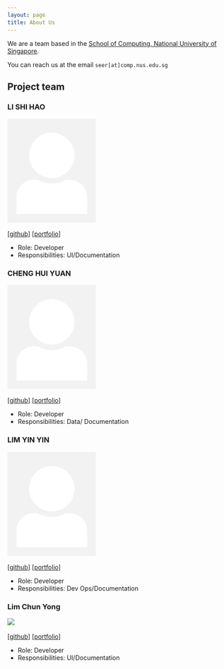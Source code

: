 ```yaml
---
layout: page
title: About Us
---
```


We are a team based in the [School of Computing, National University of Singapore](http://www.comp.nus.edu.sg).

You can reach us at the email `seer[at]comp.nus.edu.sg`

## Project team


### LI SHI HAO

<img src="images/l-shihao.png" width="200px">

[[github](http://github.com/l-shihao)]
[[portfolio](team/l-shihao.md)]

* Role: Developer
* Responsibilities: UI/Documentation

### CHENG HUI YUAN

<img src="images/chenghuiyuan.png" width="200px">

[[github](http://github.com/chenghuiyuan)] [[portfolio](team/chenghuiyuan.md)]

* Role: Developer
* Responsibilities: Data/ Documentation

### LIM YIN YIN

<img src="images/yinyin377.png" width="200px">

[[github](http://github.com/yinyin377)]
[[portfolio](team/yinyin377.md)]

* Role: Developer
* Responsibilities: Dev Ops/Documentation

### Lim Chun Yong


<img src="https://avatars.githubusercontent.com/u/45939235?v=4" width="200">

[[github](http://github.com/jr-mojito)] [[portfolio](team/jr-mojito.md)]

* Role: Developer
* Responsibilities: UI/Documentation
